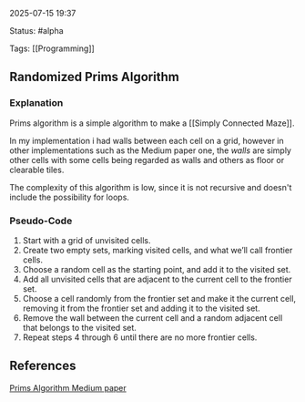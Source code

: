 2025-07-15 19:37

Status: #alpha 

Tags:  [[Programming]] 


## Randomized Prims Algorithm

### Explanation
Prims algorithm is a simple algorithm to make a [[Simply Connected Maze]].

In my implementation i had walls between each cell on a grid, however in other implementations such as the Medium paper one, the *walls* are simply other cells with some cells being regarded as walls and others as floor or clearable tiles.

The complexity of this algorithm is low, since it is not recursive and doesn't include the possibility for loops.
### Pseudo-Code

1. Start with a grid of unvisited cells.
2. Create two empty sets, marking visited cells, and what we’ll call frontier cells.
3. Choose a random cell as the starting point, and add it to the visited set.
4. Add all unvisited cells that are adjacent to the current cell to the frontier set.
5. Choose a cell randomly from the frontier set and make it the current cell, removing it from the frontier set and adding it to the visited set.
6. Remove the wall between the current cell and a random adjacent cell that belongs to the visited set.
7. Repeat steps 4 through 6 until there are no more frontier cells.


## References
[Prims Algorithm Medium paper](https://cantwell-tom.medium.com/prims-algorithm-as-a-maze-in-javascript-aec7415ad2cd)

